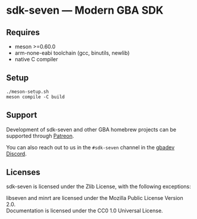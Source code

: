 # sdk-seven — Modern GBA SDK

## Requires

- meson >=0.60.0
- arm-none-eabi toolchain (gcc, binutils, newlib)
- native C compiler

## Setup

```
./meson-setup.sh
meson compile -C build
```

## Support

Development of sdk-seven and other GBA homebrew projects can be supported
through [Patreon](https://patreon.com/LunarLambda).

You can also reach out to us in the `#sdk-seven` channel in the
[gbadev Discord](https://discord.io/gbadev).

## Licenses

sdk-seven is licensed under the Zlib License, with the following exceptions:

libseven and minrt are licensed under the Mozilla Public License Version 2.0.\
Documentation is licensed under the CC0 1.0 Universal License.
